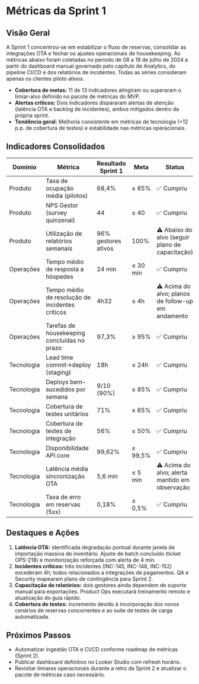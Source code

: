 # Métricas da Sprint 1

## Visão Geral
A Sprint 1 concentrou-se em estabilizar o fluxo de reservas, consolidar as integrações OTA e fechar os ajustes operacionais de housekeeping. As métricas abaixo foram coletadas no período de 08 a 19 de julho de 2024 a partir do dashboard manual governado pelo capítulo de Analytics, do pipeline CI/CD e dos relatórios de incidentes. Todas as séries consideram apenas os clientes piloto ativos.

- **Cobertura de metas:** 11 de 13 indicadores atingiram ou superaram o limiar-alvo definido no pacote de métricas do MVP.
- **Alertas críticos:** Dois indicadores dispararam alertas de atenção (latência OTA e backlog de incidentes), ambos mitigados dentro da própria sprint.
- **Tendência geral:** Melhoria consistente em métricas de tecnologia (+12 p.p. de cobertura de testes) e estabilidade nas métricas operacionais.

## Indicadores Consolidados
| Domínio | Métrica | Resultado Sprint 1 | Meta | Status |
| --- | --- | --- | --- | --- |
| Produto | Taxa de ocupação média (pilotos) | 68,4% | ≥ 65% | ✅ Cumpriu |
| Produto | NPS Gestor (survey quinzenal) | 44 | ≥ 40 | ✅ Cumpriu |
| Produto | Utilização de relatórios semanais | 96% gestores ativos | 100% | ⚠️ Abaixo do alvo (seguir plano de capacitação) |
| Operações | Tempo médio de resposta a hóspedes | 24 min | ≤ 30 min | ✅ Cumpriu |
| Operações | Tempo médio de resolução de incidentes críticos | 4h32 | ≤ 4h | ⚠️ Acima do alvo; planos de follow-up em andamento |
| Operações | Tarefas de housekeeping concluídas no prazo | 97,3% | ≥ 95% | ✅ Cumpriu |
| Tecnologia | Lead time commit→deploy (staging) | 18h | ≤ 24h | ✅ Cumpriu |
| Tecnologia | Deploys bem-sucedidos por semana | 9/10 (90%) | ≥ 85% | ✅ Cumpriu |
| Tecnologia | Cobertura de testes unitários | 71% | ≥ 65% | ✅ Cumpriu |
| Tecnologia | Cobertura de testes de integração | 56% | ≥ 50% | ✅ Cumpriu |
| Tecnologia | Disponibilidade API core | 99,62% | ≥ 99,5% | ✅ Cumpriu |
| Tecnologia | Latência média sincronização OTA | 5,6 min | ≤ 5 min | ⚠️ Acima do alvo; alerta mantido em observação |
| Tecnologia | Taxa de erro em reservas (5xx) | 0,18% | ≤ 0,5% | ✅ Cumpriu |

## Destaques e Ações
1. **Latência OTA:** identificada degradação pontual durante janela de importação massiva de inventário. Ajuste de batch concluído (ticket OPS-218) e monitorização reforçada com alerta de 4 min.
2. **Incidentes críticos:** três incidentes (INC-145, INC-148, INC-152) excederam 4h; todos relacionados a integrações de pagamentos. QA e Security mapearam plano de contingência para Sprint 2.
3. **Capacitação de relatórios:** dois gestores ainda dependem de suporte manual para exportações. Product Ops executará treinamento remoto e atualização do guia rápido.
4. **Cobertura de testes:** incremento devido à incorporação dos novos cenários de reservas concorrentes e ao suite de testes de carga automatizada.

## Próximos Passos
- Automatizar ingestão OTA e CI/CD conforme roadmap de métricas (Sprint 2).
- Publicar dashboard definitivo no Looker Studio com refresh horário.
- Revisitar limiares operacionais durante a retro da Sprint 2 e atualizar o pacote de métricas caso necessário.
